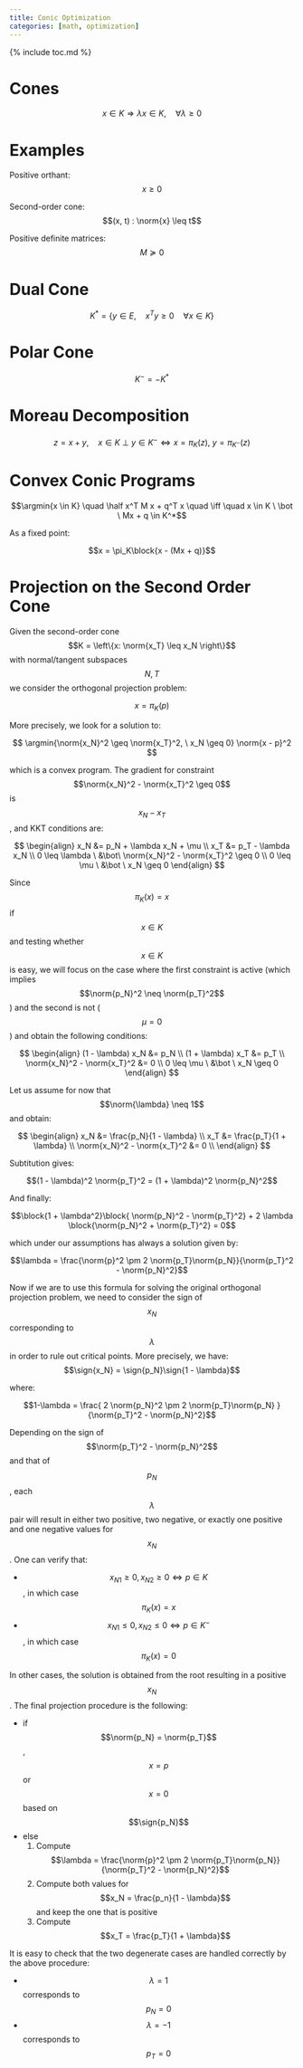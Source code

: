```yaml
---
title: Conic Optimization
categories: [math, optimization]
---
```



{% include toc.md %}


# Cones

$$x\in K \Rightarrow \lambda x \in K, \quad \forall \lambda \geq 0$$

# Examples

Positive orthant: $$x \geq 0$$

Second-order cone: $$(x, t) : \norm{x} \leq t$$

Positive definite matrices: $$M \succeq 0$$



# Dual Cone

$$K^* = \left\{ y \in E, \quad x^Ty \geq 0 \quad \forall x \in K\right\}$$

# Polar Cone
$$K^- = -K^*$$

# Moreau Decomposition

$$ z = x + y, \quad x \in K \  \bot \  y \in K^- \iff x = \pi_K(z),\ y = \pi_{K^-}(z)$$

# Convex Conic Programs

$$\argmin{x \in K} \quad \half x^T M x + q^T x \quad \iff \quad x \in K \ \bot \  Mx + q \in K^*$$ 

As a fixed point: 

$$x = \pi_K\block{x - (Mx + q)}$$

# Projection on the Second Order Cone

Given the second-order cone $$K = \left\{x: \norm{x_T} \leq x_N
\right\}$$ with normal/tangent subspaces $$N, T$$ we consider the
orthogonal projection problem:

$$x = \pi_K(p)$$

More precisely, we look for a solution to:

$$ \argmin{\norm{x_N}^2 \geq \norm{x_T}^2, \ x_N \geq 0}  \norm{x - p}^2 $$

which is a convex program. The gradient for constraint
$$\norm{x_N}^2 - \norm{x_T}^2 \geq 0$$ is $$x_N - x_T$$, and KKT conditions are:

$$ 
\begin{align}
x_N &= p_N + \lambda x_N + \mu \\
x_T &= p_T - \lambda x_N  \\
0 \leq \lambda \ &\bot\  \norm{x_N}^2 - \norm{x_T}^2 \geq 0 \\
0 \leq \mu \ &\bot \  x_N \geq 0
\end{align}
$$

Since $$\pi_K(x) = x$$ if $$x \in K$$ and testing whether $$x \in K$$
is easy, we will focus on the case where the first constraint is
active (which implies $$\norm{p_N}^2 \neq \norm{p_T}^2$$) and the
second is not ($$\mu = 0$$) and obtain the following conditions:

$$ 
\begin{align}
(1 - \lambda) x_N &= p_N \\
(1 + \lambda) x_T &= p_T   \\
\norm{x_N}^2 - \norm{x_T}^2 &= 0 \\
0 \leq \mu \ &\bot \  x_N \geq 0
\end{align}
$$

Let us assume for now that $$\norm{\lambda} \neq 1$$ and obtain:

$$ 
\begin{align}
x_N &= \frac{p_N}{1 - \lambda} \\
x_T &= \frac{p_T}{1 + \lambda}  \\
\norm{x_N}^2 - \norm{x_T}^2 &= 0 \\
\end{align}
$$

Subtitution gives:

$$(1 - \lambda)^2 \norm{p_T}^2 = (1 + \lambda)^2 \norm{p_N}^2$$

And finally:

$$\block{1 + \lambda^2}\block{ \norm{p_N}^2 - \norm{p_T}^2} + 2
\lambda \block{\norm{p_N}^2 + \norm{p_T}^2} = 0$$

which under our assumptions has always a solution given by:

$$\lambda = \frac{\norm{p}^2 \pm 2 \norm{p_T}\norm{p_N}}{\norm{p_T}^2 - \norm{p_N}^2}$$

Now if we are to use this formula for solving the original orthogonal
projection problem, we need to consider the sign of $$x_N$$
corresponding to $$\lambda$$ in order to rule out critical
points. More precisely, we have: $$\sign{x_N} = \sign{p_N}\sign{1 -
\lambda}$$

where:

$$1-\lambda = \frac{ 2 \norm{p_N}^2 \pm 2 \norm{p_T}\norm{p_N} } {\norm{p_T}^2 - \norm{p_N}^2}$$

Depending on the sign of $$\norm{p_T}^2 - \norm{p_N}^2$$ and that of
$$p_N$$, each $$\lambda$$ pair will result in either two positive, two
negative, or exactly one positive and one negative values for
$$x_N$$. One can verify that:

- $$x_{N1} \geq 0, x_{N2} \geq 0 \iff p \in K$$, in which case $$\pi_K(x) = x$$ 
- $$x_{N1} \leq 0, x_{N2} \leq 0 \iff p \in K^-$$, in which case $$\pi_K(x) = 0$$ 

In other cases, the solution is obtained from the root resulting in a
positive $$x_N$$. The final projection procedure is the following:

- if $$\norm{p_N} = \norm{p_T}$$, $$x = p$$ or $$x = 0$$ based on $$\sign{p_N}$$
- else 
  1. Compute $$\lambda = \frac{\norm{p}^2 \pm 2 \norm{p_T}\norm{p_N}}{\norm{p_T}^2 - \norm{p_N}^2}$$
  2. Compute both values for $$x_N = \frac{p_n}{1 - \lambda}$$ and keep the one that is positive
  3. Compute $$x_T = \frac{p_T}{1 + \lambda}$$
  
It is easy to check that the two degenerate cases are handled
correctly by the above procedure:

- $$\lambda = 1$$ corresponds to $$p_N = 0$$
- $$\lambda = -1$$ corresponds to $$p_T = 0$$


